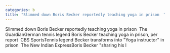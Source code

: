 ```yaml
---
categories: b
title: "Slimmed down Boris Becker reportedly teaching yoga in prison  The Guardian"
---
```

Slimmed down Boris Becker reportedly teaching yoga in prison&nbsp;&nbsp;The GuardianGerman tennis legend Boris Becker teaching yoga in prison, per report&nbsp;&nbsp;CBS SportsTennis legend Becker transforms into "Yoga instructor" in prison&nbsp;&nbsp;The New Indian ExpressBoris Becker "sharing his l